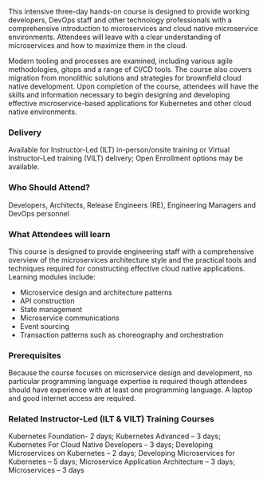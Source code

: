 <!-- Deploying Microservices for Cloud Native Environments -->

This intensive three-day hands-on course is designed to provide working developers, DevOps staff and other technology professionals with a comprehensive introduction to microservices and cloud native microservice environments. Attendees will leave with a clear understanding of microservices and how to maximize them in the cloud. 

Modern tooling and processes are examined, including various agile methodologies, gitops and a range of CI/CD tools. The course also covers migration from monolithic solutions and strategies for brownfield cloud native development. Upon completion of the course, attendees will have the skills and information necessary to begin designing and developing effective microservice-based applications for Kubernetes and other cloud native environments.


### Delivery

Available for Instructor-Led (ILT) in-person/onsite training or Virtual Instructor-Led training (VILT) delivery; Open Enrollment options may be available.


### Who Should Attend?

Developers, Architects, Release Engineers (RE), Engineering Managers and DevOps personnel


### What Attendees will learn

This course is designed to provide engineering staff with a comprehensive overview of the microservices architecture style and the practical tools and techniques required for constructing effective cloud native applications. Learning modules include:

- Microservice design and architecture patterns
- API construction
- State management
- Microservice communications
- Event sourcing
- Transaction patterns such as choreography and orchestration


### Prerequisites

Because the course focuses on microservice design and development, no particular programming language expertise is required though attendees should have experience with at least one programming language. A laptop and good internet access are required.


### Related  Instructor-Led (ILT & VILT) Training Courses

Kubernetes Foundation- 2 days; Kubernetes Advanced – 3 days; Kubernetes For Cloud Native Developers – 3 days; Developing Microservices on Kubernetes – 2 days; Developing Microservices for Kubernetes – 5 days; Microservice Application Architecture – 3 days; Microservices – 3 days



